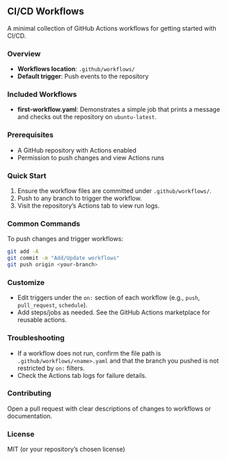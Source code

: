## CI/CD Workflows

A minimal collection of GitHub Actions workflows for getting started with CI/CD.

### Overview
- **Workflows location**: `.github/workflows/`
- **Default trigger**: Push events to the repository

### Included Workflows
- **first-workflow.yaml**: Demonstrates a simple job that prints a message and checks out the repository on `ubuntu-latest`.

### Prerequisites
- A GitHub repository with Actions enabled
- Permission to push changes and view Actions runs

### Quick Start
1. Ensure the workflow files are committed under `.github/workflows/`.
2. Push to any branch to trigger the workflow.
3. Visit the repository’s Actions tab to view run logs.

### Common Commands
To push changes and trigger workflows:

```bash
git add -A
git commit -m "Add/Update workflows"
git push origin <your-branch>
```

### Customize
- Edit triggers under the `on:` section of each workflow (e.g., `push`, `pull_request`, `schedule`).
- Add steps/jobs as needed. See the GitHub Actions marketplace for reusable actions.

### Troubleshooting
- If a workflow does not run, confirm the file path is `.github/workflows/<name>.yaml` and that the branch you pushed is not restricted by `on:` filters.
- Check the Actions tab logs for failure details.

### Contributing
Open a pull request with clear descriptions of changes to workflows or documentation.

### License
MIT (or your repository’s chosen license)

